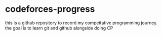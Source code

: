 # codeforces-progress

this is a github repository to record my compeitative programming journey.
the goal is to learn git and github alongside doing CP
